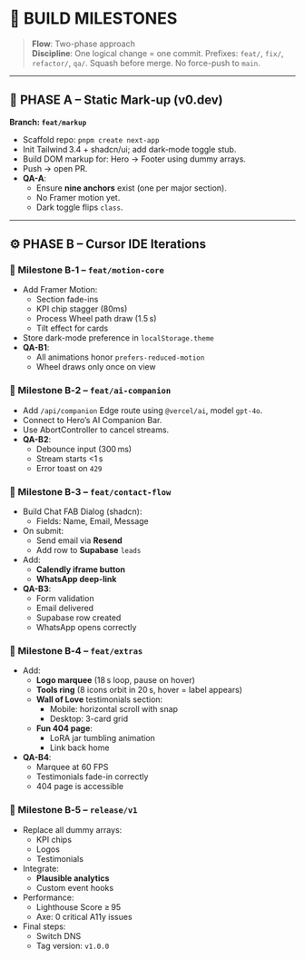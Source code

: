 # 🚀 BUILD MILESTONES

> **Flow**: Two-phase approach  
> **Discipline**: One logical change = one commit. Prefixes: `feat/`, `fix/`, `refactor/`, `qa/`. Squash before merge. No force-push to `main`.

---

## 🧱 PHASE A – Static Mark‑up (v0.dev)

**Branch: `feat/markup`**
- Scaffold repo: `pnpm create next-app`
- Init Tailwind 3.4 + shadcn/ui; add dark‑mode toggle stub.
- Build DOM markup for: Hero → Footer using dummy arrays.
- Push → open PR.
- **QA-A**:
  - Ensure **nine anchors** exist (one per major section).
  - No Framer motion yet.
  - Dark toggle flips `class`.

---

## ⚙️ PHASE B – Cursor IDE Iterations

### 🔹 Milestone B‑1 – `feat/motion-core`
- Add Framer Motion:
  - Section fade-ins
  - KPI chip stagger (80ms)
  - Process Wheel path draw (1.5 s)
  - Tilt effect for cards
- Store dark-mode preference in `localStorage.theme`
- **QA-B1**:
  - All animations honor `prefers-reduced-motion`
  - Wheel draws only once on view

### 🔹 Milestone B‑2 – `feat/ai-companion`
- Add `/api/companion` Edge route using `@vercel/ai`, model `gpt-4o`.
- Connect to Hero’s AI Companion Bar.
- Use AbortController to cancel streams.
- **QA-B2**:
  - Debounce input (300 ms)
  - Stream starts <1 s
  - Error toast on `429`

### 🔹 Milestone B‑3 – `feat/contact-flow`
- Build Chat FAB Dialog (shadcn):
  - Fields: Name, Email, Message
- On submit:
  - Send email via **Resend**
  - Add row to **Supabase** `leads`
- Add:
  - **Calendly iframe button**
  - **WhatsApp deep-link**
- **QA-B3**:
  - Form validation
  - Email delivered
  - Supabase row created
  - WhatsApp opens correctly

### 🔹 Milestone B‑4 – `feat/extras`
- Add:
  - **Logo marquee** (18 s loop, pause on hover)
  - **Tools ring** (8 icons orbit in 20 s, hover = label appears)
  - **Wall of Love** testimonials section:
    - Mobile: horizontal scroll with snap
    - Desktop: 3-card grid
  - **Fun 404 page**:
    - LoRA jar tumbling animation
    - Link back home
- **QA-B4**:
  - Marquee at 60 FPS
  - Testimonials fade-in correctly
  - 404 page is accessible

### 🔹 Milestone B‑5 – `release/v1`
- Replace all dummy arrays:
  - KPI chips
  - Logos
  - Testimonials
- Integrate:
  - **Plausible analytics**
  - Custom event hooks
- Performance:
  - Lighthouse Score ≥ 95
  - Axe: 0 critical A11y issues
- Final steps:
  - Switch DNS
  - Tag version: `v1.0.0`
